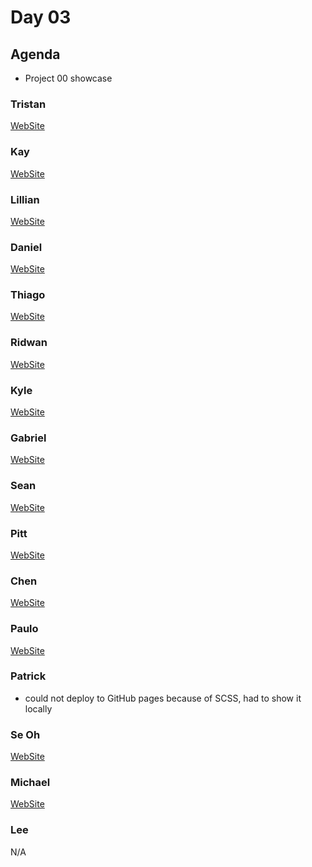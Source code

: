 # Day 03

## Agenda

- Project 00 showcase

### Tristan

[WebSite](http://tristan3.github.io/seifx-tic-tac-toe)

### Kay

[WebSite](https://kay-bot.github.io/Project0_todos-app)

### Lillian

[WebSite](http://lillianluzinsky.github.io/tictactoe)

### Daniel

[WebSite](https://danq.io/todoApp)

### Thiago

[WebSite](https://thiagodeiro.github.io/gaseifx01-project01/)

### Ridwan

[WebSite](https://ridwansalawu.github.io/project_0_TicTac)

### Kyle

[WebSite](https://kylemharman.github.io/seifx01-project-zero)

### Gabriel

[WebSite](https://gabrielcon6.github.io/seifx01-project1)

### Sean

[WebSite](https://53417.github.io/project0TTT)

### Pitt

[WebSite](https://gzstudio.github.io/seifx01-project-0)

### Chen

[WebSite](https://chen-gastudent.github.io/gaseifx01-project0)

### Paulo

[WebSite](https://phfa26.github.io/ticTacToeGame)

### Patrick

- could not deploy to GitHub pages because of SCSS, had to show it locally

### Se Oh

[WebSite](https://shklsh.github.io/gaseifx01-project1)

### Michael

[WebSite](https://mdiedricks.github.io/gaproject00)

### Lee

N/A